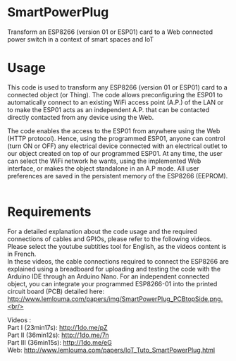 # SmartPowerPlug
Transform an ESP8266 (version 01 or ESP01) card to a Web connected power switch in a context of smart spaces and IoT

# Usage
This code is used to transform any ESP8266 (version 01 or ESP01) card to a connected object (or Thing). The code allows preconfiguring the ESP01 to automatically connect to an existing  WiFi access point (A.P.) of the LAN or to make the ESP01 acts as an independent A.P.  that can be contacted directly contacted from any device using the Web. 

The code enables the access to the ESP01 from anywhere using the Web (HTTP protocol). Hence, using the programmed ESP01, anyone can control (turn ON or OFF) any electrical device connected with an electrical outlet to our object created on top of our programmed ESP01. At any time, the user can select the WiFi network he wants, using the implemented Web interface, or makes the object standalone in an A.P mode. All user preferences are saved in the persistent memory of the ESP8266 (EEPROM).<br/><br/>

# Requirements
For a detailed explanation about the code usage and the required connections of cables and GPIOs, please refer to the following videos. Please select the youtube subtitles tool for English, as the videos content is in French.<br/> In these videos, the cable connections required to connect the ESP8266 are explained using a breadboard for uploading and testing the code with the Arduino IDE through an Arduino Nano. For an independent connected object, you can integrate your programmed ESP8266-01 into the printed circuit board (PCB) detailed here: http://www.lemlouma.com/papers/img/SmartPowerPlug_PCBtopSide.png.<br/><br/>

Videos :<br/>
Part I (23min17s): http://1do.me/pZ <br/>
Part II (36min12s): http://1do.me/7n <br/>
Part III (36min15s): http://1do.me/eG <br/>
Web: http://www.lemlouma.com/papers/IoT_Tuto_SmartPowerPlug.html<br/>
